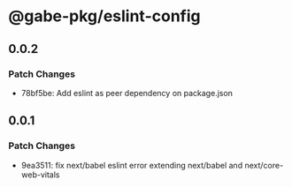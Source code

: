 # @gabe-pkg/eslint-config

## 0.0.2

### Patch Changes

- 78bf5be: Add eslint as peer dependency on package.json

## 0.0.1

### Patch Changes

- 9ea3511: fix next/babel eslint error extending next/babel and next/core-web-vitals
